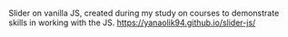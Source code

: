 Slider on vanilla JS, created during my study on courses to demonstrate skills in working with the JS. https://yanaolik94.github.io/slider-js/
